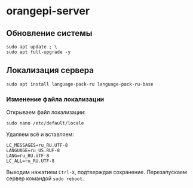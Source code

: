 # orangepi-server
## Обновление системы
```
sudo apt update ; \
sudo apt full-upgrade -y
```

## Локализация сервера
```
sudo apt install language-pack-ru language-pack-ru-base
```
### Изменение файла локализации
Открываем файл локализации:
```
sudo nano /etc/default/locale
```
Удаляем всё и вставляем:
```
LC_MESSAGES=ru_RU.UTF-8
LANGUAGE=ru_US.RUF-8
LANG=ru_RU.UTF-8
LC_ALL=ru_RU.UTF-8
```
Выходим нажатием `Ctrl-X`, подтверждая сохранение.
Перезапускаем сервер командой `sudo reboot`.
